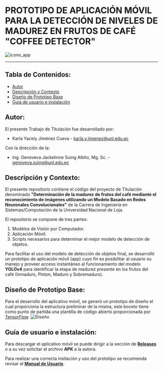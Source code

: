 # PROTOTIPO DE APLICACIÓN MÓVIL PARA LA DETECCIÓN DE NIVELES DE MADUREZ EN FRUTOS DE CAFÉ "COFFEE DETECTOR"
![icono_app](https://user-images.githubusercontent.com/58428369/220795561-6fcee84a-5e82-44fe-a67a-9e536f0174e1.png)

------------
## Tabla de Contenidos:
- [Autor](#autor)
- [Descripción y Contexto](#descripción-y-contexto)
- [Diseño de Prototipo Base](#diseño-de-prototipo-base)
- [Guía de usuario e instalación](guía-de-usuario-e-instalación)

## Autor:
El presente Trabajo de Titulación fue desarrollado por:
- Karla Yacely Jiménez Cueva - karla.y.jimenez@unl.edu.ec

Con la dirección de la:
- Ing. Genoveva Jackelinne Suing Albito, Mg. Sc. - genoveva.suing@unl.edu.ec

## Descripción y Contexto:
El presente repositorio contiene el código del proyecto de Titulación denominado **"Determinación de la madurez de frutos del café mediante el reconocimiento de imágenes utilizando un Modelo Basado en Redes Neuronales Convolucionales"** de la Carrera de Ingeniería en Sistemas/Computación de la Universidad Nacional de Loja.

El repositorio se compone de tres partes: 
1. Modelos de Visión por Computador.
2. Aplicación Móvil.
3. Scripts necesarios para determinar el mejor modelo de detección de objetos.

Para facilitar el uso del modelo de detección de objetos final, se desarrolló un prototipo de aplicación móvil (app) cuyo fin es posibilitar al usuario su manejo y proveer acceso instantáneo al funcionamiento del modelo **YOLOv4** para identificar la etapa de madurez presente en los frutos del café (Inmaduro, Pinton, Maduro y Sobremaduro).

## Diseño de Prototipo Base:
Para el desarrollo del aplicativo móvil, se generó un prototipo de diseño el cual proporciona la estructura preliminar de la misma, este boceto tiene como punto de partida una plantilla de código abierto proporcionada por [TensorFlow](https://www.tensorflow.org/lite/examples/object_detection/overview "TensorFlow").
![Diseño](https://user-images.githubusercontent.com/58428369/220799593-a3b7327c-f204-4bf0-ba88-435bb54c9de9.png)

## Guía de usuario e instalación:
Para descargar el aplicativo móvil se puede dirigir a la sección de [**Releases** ](https://github.com/Computacion-UNL/coffe-detector/releases "**Releases** ") o a su vez solicitar el archivo **APK** a la autora.

Para realizar una correcta instlación y uso del prototipo se recomienda revisar el [**Manual de Usuario**](https://drive.google.com/file/d/1-DcN4Dpkq4kk70zbvH9_37j0BGRqHl4A/view?usp=sharing "**Manual de Usuario**").
